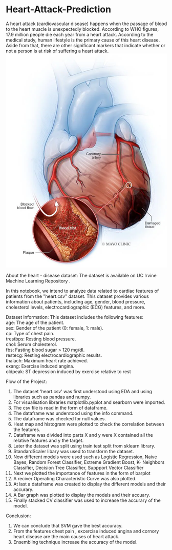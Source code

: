 # Heart-Attack-Prediction

A heart attack (cardiovascular disease) happens when the passage of blood to the heart muscle is unexpectedly blocked. According to WHO figures, 17.9 million people die each year from a heart attack. According to the medical study, human lifestyle is the primary cause of this heart disease. Aside from that, there are other significant markers that indicate whether or not a person is at risk of suffering a heart attack.
![](screenshots/heart.webp)</br>

About the heart - disease dataset:
The dataset is available on UC Irvine Machine Learning Repository .</br>

In this notebook, we intend to analyze data related to cardiac features of patients from the "heart.csv" dataset. This dataset provides various information about patients, including age, gender, blood pressure, cholesterol levels, electrocardiographic (ECG) features, and more. </br>

Dataset Information:
This dataset includes the following features:</br>
age: The age of the patient.</br>
sex: Gender of the patient (0: female, 1: male).</br>
cp: Type of chest pain.</br>
trestbps: Resting blood pressure.</br>
chol: Serum cholesterol.</br>
fbs: Fasting blood sugar > 120 mg/dl.</br>
restecg: Resting electrocardiographic results.</br>
thalach: Maximum heart rate achieved.</br>
exang: Exercise induced angina.</br>
oldpeak: ST depression induced by exercise relative to rest</br>

Flow of the Project:
1. The dataset 'heart.csv' was first understood using EDA and using libraries such as pandas and numpy.</br>
2. For visualisation libraries matplotlib.pyplot and searborn were imported.</br>
3. The csv file is read in the form of dataframe.</br>
4. The dataframe was understood using the info command.</br>
5. The dataframe was checked for null values.</br>
6. Heat map and histogram were plotted to check the correlation between the features.</br>
7. Dataframe was divided into parts X and y were X contained all the relative features and y the target.</br>
8. Later the dataset was split using train test split from sklearn library.
9. StandardScaler libary was used to transform the dataset.
10. Now different models were used such as Logistic Regression, Naive Bayes, Random Forest Classifier, Extreme Gradient Boost, K- Neighbors Classifier, Decision Tree Classifier, Suppport Vector Classifier </br>
11. Next we plotted the importance of features in the form of barplot</br>
12. A reciver Operating Characteristic Curve was also plotted.</br>
13. At last a dataframe was created to display the different models and their accurary.</br>
14. A Bar graph was plotted to display the models and their accuary. </br>
15. Finally stacked CV classifier was used to increase the accurary of the model. </br>

Conclusion:
1. We can conclude that SVM gave the best accuracy.</br>
2. From the features chest pain , excercise induced angina and cornory heart disease are the main causes of heart attack.</br>
3.  Ensembling technique increase the accuracy of the model.
